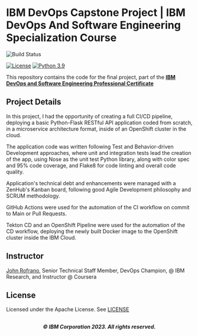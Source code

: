 # IBM DevOps Capstone Project | IBM DevOps And Software Engineering Specialization Course

![Build Status](https://github.com/JeanMacedoTech/devops-capstone-project/actions/workflows/ci-build.yaml/badge.svg)

[![License](https://img.shields.io/badge/License-Apache%202.0-blue.svg)](https://opensource.org/licenses/Apache-2.0)
[![Python 3.9](https://img.shields.io/badge/Python-3.9-green.svg)](https://shields.io/)

This repository contains the code for the final project, part of the [**IBM DevOps and Software Engineering Professional Certificate**](https://www.coursera.org/professional-certificates/devops-and-software-engineering)

## Project Details

In this project, I had the opportunity of creating a full CI/CD pipeline, deploying a basic Python-Flask RESTful API application coded from scratch, in a microservice architecture format, inside of an OpenShift cluster in the cloud.

The application code was written following Test and Behavior-driven Development approaches, where unit and integration tests lead the creation of the app, using Nose as the unit test Python library, along with color spec and 95% code coverage, and Flake8 for code linting and overall code quality.

Application's technical debt and enhancements were managed with a ZenHub's Kanban board, following good Agile Development philosophy and SCRUM methodology.

GitHub Actions were used for the automation of the CI workflow on commit to Main or Pull Requests.

Tekton CD and an OpenShift Pipeline were used for the automation of the CD workflow, deploying the newly built Docker image to the OpenShift cluster inside the IBM Cloud.

## Instructor

[John Rofrano](https://www.coursera.org/instructor/johnrofrano), Senior Technical Staff Member, DevOps Champion, @ IBM Research, and Instructor @ Coursera

## License

Licensed under the Apache License. See [LICENSE](LICENSE)

## <h5 align="center"> © IBM Corporation 2023. All rights reserved. <h3/>
